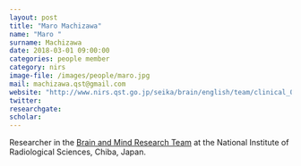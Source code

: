 ```yaml
---
layout: post
title: "Maro Machizawa"
name: "Maro "
surname: Machizawa
date: 2018-03-01 09:00:00
categories: people member
category: nirs
image-file: /images/people/maro.jpg
mail: machizawa.qst@gmail.com
website: "http://www.nirs.qst.go.jp/seika/brain/english/team/clinical_06.html"
twitter:
researchgate:
scholar:
---
```

Researcher in the [Brain and Mind Research Team](http://www.nirs.qst.go.jp/seika/brain/english/team/clinical_06.html) at the National Institute of Radiological Sciences, Chiba, Japan.
